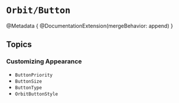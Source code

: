 # ``Orbit/Button``

@Metadata {
    @DocumentationExtension(mergeBehavior: append)
}

## Topics

### Customizing Appearance

- ``ButtonPriority``
- ``ButtonSize``
- ``ButtonType``
- ``OrbitButtonStyle``
